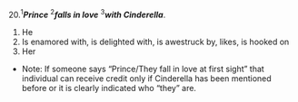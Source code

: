 20.<sup>1</sup>***Prince*** <sup>2</sup>***falls in love*** <sup>3</sup>***with Cinderella***.
1. He
2. Is enamored with, is delighted with, is awestruck by, likes, is hooked on
3. Her

- Note: If someone says “Prince/They fall in love at first sight” that individual can receive credit only if Cinderella has been mentioned before or it is clearly indicated who “they” are.
